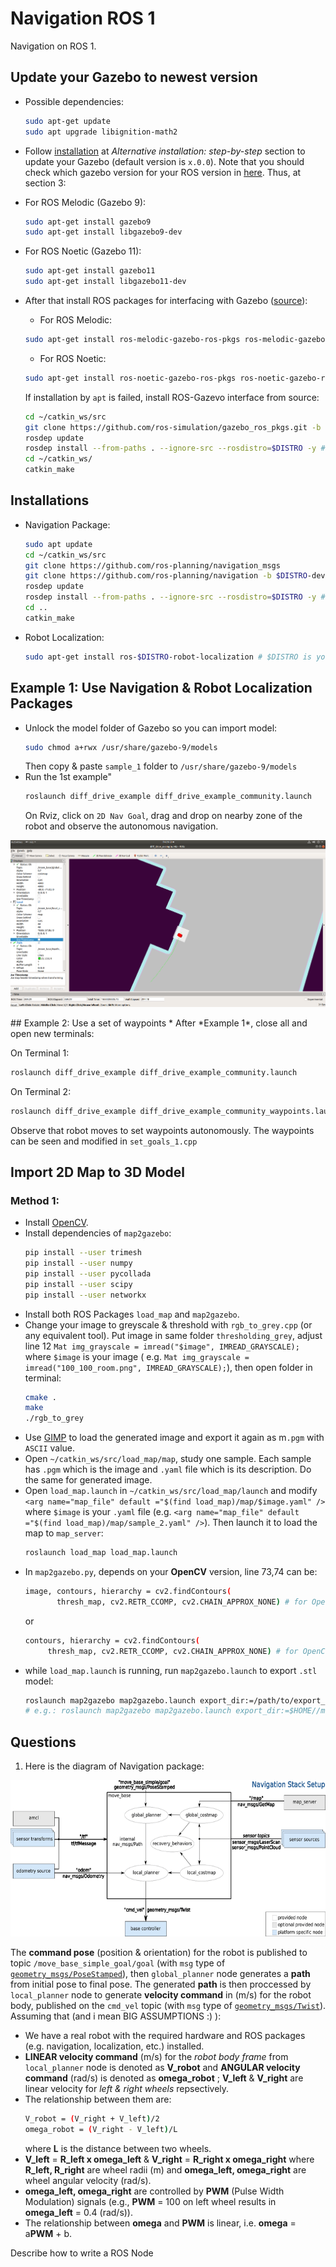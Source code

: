# Navigation ROS 1
Navigation on ROS 1.

## Update your Gazebo to newest version
* Possible dependencies:
  ```sh
  sudo apt-get update
  sudo apt upgrade libignition-math2
  ```
* Follow [installation](https://classic.gazebosim.org/tutorials?tut=install_ubuntu) at *Alternative installation: step-by-step* section to update your Gazebo (default version is `x.0.0`). Note that you should check which gazebo version for your ROS version in [here](https://classic.gazebosim.org/tutorials?tut=ros_wrapper_versions&cat=connect_ros). Thus, at section 3: 

* For ROS Melodic (Gazebo 9):
  ```sh
  sudo apt-get install gazebo9
  sudo apt-get install libgazebo9-dev
  ```
* For ROS Noetic (Gazebo 11):
  ```sh
  sudo apt-get install gazebo11
  sudo apt-get install libgazebo11-dev
  ```
* After that install ROS packages for interfacing with Gazebo ([source](https://classic.gazebosim.org/tutorials?tut=ros_installing&cat=connect_ros)):

  * For ROS Melodic:
  
  ```sh
  sudo apt-get install ros-melodic-gazebo-ros-pkgs ros-melodic-gazebo-ros-control
  ```
  
  * For ROS Noetic:
  ```sh
  sudo apt-get install ros-noetic-gazebo-ros-pkgs ros-noetic-gazebo-ros-control
  ```
  
  If installation by `apt` is failed, install ROS-Gazevo interface from source:
  ```sh
  cd ~/catkin_ws/src
  git clone https://github.com/ros-simulation/gazebo_ros_pkgs.git -b $DISTRO-devel # $DISTRO is your ROS version, e.g.: melodic-devel
  rosdep update
  rosdep install --from-paths . --ignore-src --rosdistro=$DISTRO -y # $DISTRO is your ROS version, e.g.: melodic-devel
  cd ~/catkin_ws/
  catkin_make
  ```
  
## Installations
* Navigation Package:
  ```sh
  sudo apt update
  cd ~/catkin_ws/src
  git clone https://github.com/ros-planning/navigation_msgs
  git clone https://github.com/ros-planning/navigation -b $DISTRO-devel # $DISTRO is your ROS version, e.g.: melodic-devel
  rosdep update
  rosdep install --from-paths . --ignore-src --rosdistro=$DISTRO -y # $DISTRO is your ROS version, e.g.: melodic-devel
  cd ..
  catkin_make
  ```
* Robot Localization:
  ```sh
  sudo apt-get install ros-$DISTRO-robot-localization # $DISTRO is your ROS version, e.g.: ros-melodic-robot-localization
  ```
  
## Example 1: Use Navigation & Robot Localization Packages
* Unlock the model folder of Gazebo so you can import model:
  ```sh
  sudo chmod a+rwx /usr/share/gazebo-9/models
  ```
  Then copy & paste `sample_1` folder to `/usr/share/gazebo-9/models`
* Run the 1st example"
  ```sh
  roslaunch diff_drive_example diff_drive_example_community.launch 
  ```
  On Rviz, click on `2D Nav Goal`, drag and drop on nearby zone of the robot and observe the autonomous navigation.
<p align="center">
  <img src="./images/nav1.png">
</p>
## Example 2: Use a set of waypoints
* After *Example 1*, close all and open new terminals:

  On Terminal 1:
  ```sh
  roslaunch diff_drive_example diff_drive_example_community.launch 
  ```
  On Terminal 2:
  ```sh
  roslaunch diff_drive_example diff_drive_example_community_waypoints.launch 
  ```
  Observe that robot moves to set waypoints autonomously. The waypoints can be seen and modified in `set_goals_1.cpp`
  
## Import 2D Map to 3D Model

### Method 1:
* Install [OpenCV](https://docs.opencv.org/4.x/d7/d9f/tutorial_linux_install.html).
* Install dependencies of `map2gazebo`:
  ```sh
  pip install --user trimesh
  pip install --user numpy
  pip install --user pycollada
  pip install --user scipy
  pip install --user networkx
  ```
* Install both ROS Packages `load_map` and `map2gazebo`.
* Change your image to greyscale & threshold with `rgb_to_grey.cpp` (or any equivalent tool). Put image in same folder `thresholding_grey`, adjust line 12 `Mat img_grayscale = imread("$image", IMREAD_GRAYSCALE);` where `$image` is your image ( e.g. `Mat img_grayscale = imread("100_100_room.png", IMREAD_GRAYSCALE);`), then open folder in terminal:
  ```sh
  cmake .
  make
  ./rgb_to_grey
  ```
* Use [GIMP](https://www.gimp.org/) to load the generated image and export it again as m`.pgm` with `ASCII` value. 
* Open `~/catkin_ws/src/load_map/map`, study one sample. Each sample has `.pgm` which is the image and `.yaml` file which is its description. Do the same for generated image.
* Open `load_map.launch` in `~/catkin_ws/src/load_map/launch` and modify `<arg name="map_file" default ="$(find load_map)/map/$image.yaml" />` where `$image` is your `.yaml` file (e.g. `<arg name="map_file" default ="$(find load_map)/map/sample_2.yaml" />`). Then launch it to load the map to `map_server`:
  ```sh
  roslaunch load_map load_map.launch
  ```
* In `map2gazebo.py`, depends on your **OpenCV** version, line 73,74 can be:
  ```sh
  image, contours, hierarchy = cv2.findContours(
         thresh_map, cv2.RETR_CCOMP, cv2.CHAIN_APPROX_NONE) # for OpenCV 2
  ```
  or
    ```sh
  contours, hierarchy = cv2.findContours(
         thresh_map, cv2.RETR_CCOMP, cv2.CHAIN_APPROX_NONE) # for OpenCV 3 or above
  ```
* while `load_map.launch` is running, run `map2gazebo.launch` to export `.stl` model:
  ```sh
  roslaunch map2gazebo map2gazebo.launch export_dir:=/path/to/export_dir # Export to a selected folder "/path/to/export_dir"
  # e.g.: roslaunch map2gazebo map2gazebo.launch export_dir:=$HOME//maps
  ```
## Questions
1. Here is the diagram of Navigation package:

<p align="center">
  <img width="600" height="250" src="./images/nav_stack.png">
</p>

  The **command pose** (position & orientation) for the robot is published to topic `/move_base_simple_goal/goal` (with `msg` type of [`geometry_msgs/PoseStamped`](http://docs.ros.org/en/noetic/api/geometry_msgs/html/msg/PoseStamped.html)), then `global_planner` node generates a **path** from initial pose to final pose. The generated **path** is then proccessed by `local_planner` node to generate **velocity command** in (m/s) for the robot body, published on the `cmd_vel` topic (with `msg` type of [`geometry_msgs/Twist`](http://docs.ros.org/en/noetic/api/geometry_msgs/html/msg/Twist.html)). Assuming that (and i mean BIG ASSUMPTIONS :) ):
* We have a real robot with the required hardware and ROS packages (e.g. navigation, localization, etc.) installed.
* **LINEAR velocity command** (m/s) for the *robot body frame* from `local_planner` node is denoted as **V_robot** and **ANGULAR velocity command** (rad/s) is denoted as **omega_robot** ; **V_left** & **V_right** are linear velocity for *left & right wheels* repsectively. 
* The relationship between them are:
  ```sh
  V_robot = (V_right + V_left)/2
  omega_robot = (V_right - V_left)/L
  ```
  where **L** is the distance between two wheels.
* **V_left** = **R_left x omega_left** & **V_right** = **R_right x omega_right** where **R_left, R_right** are wheel radii (m) and **omega_left, omega_right** are wheel angular velocity (rad/s).
* **omega_left, omega_right** are controlled by **PWM** (Pulse Width Modulation) signals (e.g., **PWM** = 100 on left wheel results in **omega_left** = 0.4 (rad/s)). 
* The relationship between **omega** and **PWM** is linear, i.e. **omega** = a**PWM** + b.

Describe how to write a ROS Node  
  

